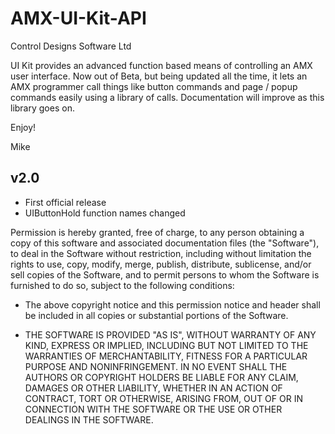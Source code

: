 AMX-UI-Kit-API
==============
Control Designs Software Ltd

UI Kit provides an advanced function based means of controlling an AMX user interface. Now out of Beta, but being updated all the time, it lets an AMX programmer call things like button commands and page / popup commands easily using a library of calls. Documentation will improve as this library goes on.

Enjoy!

Mike

v2.0
--------------
- First official release
- UIButtonHold function names changed


Permission is hereby granted, free of charge, to any person obtaining a copy of this software and associated documentation files (the "Software"), to deal in the Software without restriction, including without limitation the rights to use, copy, modify, merge, publish, distribute, sublicense, and/or sell copies of the Software, and to permit persons to whom the Software is furnished to do so, subject to the following conditions:

- The above copyright notice and this permission notice and header shall be included in all copies or substantial portions of the Software.

- THE SOFTWARE IS PROVIDED "AS IS", WITHOUT WARRANTY OF ANY KIND, EXPRESS OR IMPLIED, INCLUDING BUT NOT LIMITED TO THE WARRANTIES OF MERCHANTABILITY, FITNESS FOR A PARTICULAR PURPOSE AND NONINFRINGEMENT. IN NO EVENT SHALL THE AUTHORS OR COPYRIGHT HOLDERS BE LIABLE FOR ANY CLAIM, DAMAGES OR OTHER LIABILITY, WHETHER IN AN ACTION OF CONTRACT, TORT OR OTHERWISE, ARISING FROM, OUT OF OR IN CONNECTION WITH THE SOFTWARE OR THE USE OR OTHER DEALINGS IN THE SOFTWARE.



